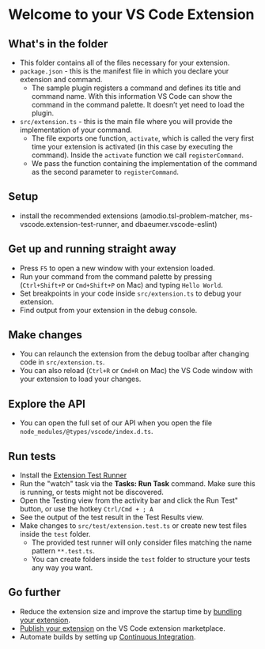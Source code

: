 # Welcome to your VS Code Extension

## What's in the folder

- This folder contains all of the files necessary for your extension.
- `package.json` - this is the manifest file in which you declare your extension and command.
  - The sample plugin registers a command and defines its title and command name. With this
    information VS Code can show the command in the command palette. It doesn’t yet need to load the
    plugin.
- `src/extension.ts` - this is the main file where you will provide the implementation of your
  command.
  - The file exports one function, `activate`, which is called the very first time your extension is
    activated (in this case by executing the command). Inside the `activate` function we call
    `registerCommand`.
  - We pass the function containing the implementation of the command as the second parameter to
    `registerCommand`.

## Setup

- install the recommended extensions (amodio.tsl-problem-matcher, ms-vscode.extension-test-runner,
  and dbaeumer.vscode-eslint)

## Get up and running straight away

- Press `F5` to open a new window with your extension loaded.
- Run your command from the command palette by pressing (`Ctrl+Shift+P` or `Cmd+Shift+P` on Mac) and
  typing `Hello World`.
- Set breakpoints in your code inside `src/extension.ts` to debug your extension.
- Find output from your extension in the debug console.

## Make changes

- You can relaunch the extension from the debug toolbar after changing code in `src/extension.ts`.
- You can also reload (`Ctrl+R` or `Cmd+R` on Mac) the VS Code window with your extension to load
  your changes.

## Explore the API

- You can open the full set of our API when you open the file
  `node_modules/@types/vscode/index.d.ts`.

## Run tests

- Install the
  [Extension Test Runner](https://marketplace.visualstudio.com/items?itemName=ms-vscode.extension-test-runner)
- Run the "watch" task via the **Tasks: Run Task** command. Make sure this is running, or tests
  might not be discovered.
- Open the Testing view from the activity bar and click the Run Test" button, or use the hotkey
  `Ctrl/Cmd + ; A`
- See the output of the test result in the Test Results view.
- Make changes to `src/test/extension.test.ts` or create new test files inside the `test` folder.
  - The provided test runner will only consider files matching the name pattern `**.test.ts`.
  - You can create folders inside the `test` folder to structure your tests any way you want.

## Go further

- Reduce the extension size and improve the startup time by
  [bundling your extension](https://code.visualstudio.com/api/working-with-extensions/bundling-extension).
- [Publish your extension](https://code.visualstudio.com/api/working-with-extensions/publishing-extension)
  on the VS Code extension marketplace.
- Automate builds by setting up
  [Continuous Integration](https://code.visualstudio.com/api/working-with-extensions/continuous-integration).
